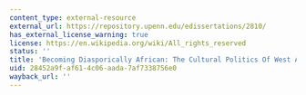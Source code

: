 ```yaml
---
content_type: external-resource
external_url: https://repository.upenn.edu/edissertations/2810/
has_external_license_warning: true
license: https://en.wikipedia.org/wiki/All_rights_reserved
status: ''
title: 'Becoming Diasporically African: The Cultural Politics Of West African Capoeira'
uid: 28452a9f-af61-4c06-aada-7af7338756e0
wayback_url: ''
---
```

